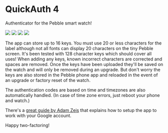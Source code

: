 QuickAuth 4
===========

Authenticator for the Pebble smart watch!

![](doc/pebbleauth_watch1_50.png) ![](doc/pebbleauth_watch2_50.png) ![](doc/pebbleauth_watch3_50.png) ![](doc/pebbleauth_watch4_50.png)

The app can store up to 16 keys.  You must use 20 or less characters for the label although not all fonts can display 20 characters on the tiny Pebble screen.  It's been tested with 128 character keys which should cover all uses!  When adding any keys, known incorrect characters are corrected and spaces are removed.  Once the keys have been uploaded they'll be saved on the watch and will only be removed during an upgrade.  But don't worry the keys are also stored in the Pebble phone app and reloaded in the event of an upgrade or factory reset of the watch.

The authentication codes are based on time and timezones are also automatically handled.  (In case of time zone errors, just reboot your phone and watch.)

There's a [great guide by Adam Zeis](http://www.connectedly.com/how-get-your-two-step-verification-codes-your-pebble) that explains how to setup the app to work with your Google account.

Happy two-factoring!
